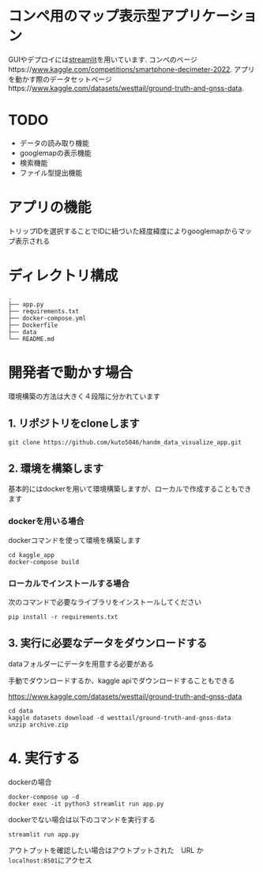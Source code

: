 # コンペ用のマップ表示型アプリケーション
GUIやデプロイには[streamlit](https://streamlit.io/)を用いています. 
コンペのページhttps://www.kaggle.com/competitions/smartphone-decimeter-2022. 
アプリを動かす際のデータセットページhttps://www.kaggle.com/datasets/westtail/ground-truth-and-gnss-data. 

# TODO
* データの読み取り機能
* googlemapの表示機能
* 検索機能
* ファイル型提出機能


# アプリの機能
トリップIDを選択することでIDに紐づいた経度緯度によりgooglemapからマップ表示される

# ディレクトリ構成
```
.
├── app.py 
├── requirements.txt
├── docker-compose.yml
├── Dockerfile
├── data
└── README.md

```

# 開発者で動かす場合
環境構築の方法は大きく４段階に分かれています  

## 1. リポジトリをcloneします
```
git clone https://github.com/kuto5046/handm_data_visualize_app.git
```

## 2. 環境を構築します

基本的にはdockerを用いて環境構築しますが、ローカルで作成することもできます

### dockerを用いる場合

dockerコマンドを使って環境を構築します
```shell
cd kaggle_app
docker-compose build
```

### ローカルでインストールする場合

次のコマンドで必要なライブラリをインストールしてください
```shell
pip install -r requirements.txt
```

## 3. 実行に必要なデータをダウンロードする

dataフォルダーにデータを用意する必要がある

手動でダウンロードするか、kaggle apiでダウンロードすることもできる

https://www.kaggle.com/datasets/westtail/ground-truth-and-gnss-data
```
cd data
kaggle datasets download -d westtail/ground-truth-and-gnss-data
unzip archive.zip
```

# 4. 実行する
dockerの場合
```shell
docker-compose up -d
docker exec -it python3 streamlit run app.py   
```

dockerでない場合は以下のコマンドを実行する
```shell
streamlit run app.py
```

アウトプットを確認したい場合はアウトプットされた　URL か　`localhost:8501`にアクセス
